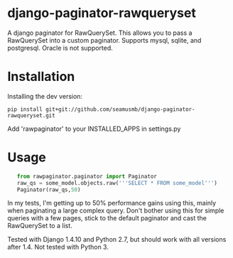 django-paginator-rawqueryset
============================

A django paginator for RawQuerySet.  This allows you to pass a RawQuerySet into a custom paginator.
Supports mysql, sqlite, and postgresql.  Oracle is not supported. 

Installation
============

Installing the dev version:

    pip install git+git://github.com/seamusmb/django-paginator-rawqueryset.git

Add 'rawpaginator' to your INSTALLED_APPS in settings.py

Usage
=====
```python
   from rawpaginator.paginator import Paginator
   raw_qs = some_model.objects.raw('''SELECT * FROM some_model''')
   Paginator(raw_qs,50)
```

In my tests, I'm getting up to 50% performance gains using this, mainly when paginating
a large complex query.  Don't bother using this for simple queries with a few pages,
stick to the default paginator and cast the RawQuerySet to a list.

Tested with Django 1.4.10 and Python 2.7, but should work with all versions after 1.4.
Not tested with Python 3.
